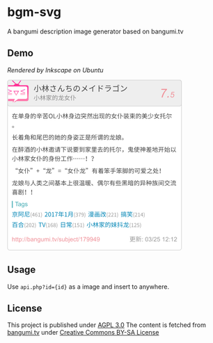 # bgm-svg
A bangumi description image generator based on bangumi.tv

## Demo
_Rendered by Inkscape on Ubuntu_

![Demo(id=179949)](https://github.com/zhyupe/bgm-svg/raw/master/demo/179949.png)

## Usage
Use ```api.php?id={id}``` as a image and insert to anywhere.

## License
This project is published under [AGPL 3.0](LICENSE)
The content is fetched from [bangumi.tv](bangumi.tv) under [Creative Commons BY-SA License](http://creativecommons.org/licenses/by-sa/3.0/deed.zh)
